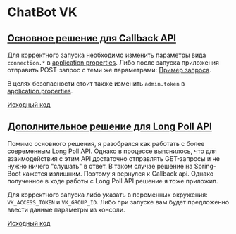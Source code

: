 # ChatBot VK
## [Основное решение для Callback API](./springbot/)

Для корректного запуска необходимо изменить параметры вида `connection.*` в [application.properties](./springbot/src/main/resources/application.properties).
Либо после запуска приложения отправить POST-запрос с теми же параметрами: [Пример запроса](./springbot/src/test/http-requests/connections.http).

В целях безопасности стоит также изменить `admin.token` в [application.properties](./springbot/src/main/resources/application.properties).

[Исходный код](./springbot/src/main/kotlin)

## [Дополнительное решение для Long Poll API](./botscript/)

Помимо основного решения, я разобрался как работать с более современным Long Poll API. Однако в процессе выяснилось, что для взаимодействия с этим API достаточно отправлять GET-запросы и не нужно ничего "слушать" в ответ. В таком случае решение на Spring-Boot кажется излишним. Поэтому я вернулся к Callback api. Однако полученное в ходе работы с Long Poll API решение я тоже приложил.

Для корректного запуска либо указать в переменных окружения: `VK_ACCESS_TOKEN` и `VK_GROUP_ID`.
Либо при запуске вам будет предложенно ввести данные параметры из консоли.

[Исходный код](./botscript/src/main/kotlin)
